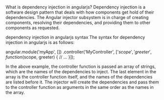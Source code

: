 What is dependency injection in angularjs?
Dependency injection is a software design pattern that deals with how components get hold of their dependencies. The Angular injector subsystem is in charge of creating components, resolving their dependencies, and providing them to other components as requested.

dependency injection in angularjs syntax
The syntax for dependency injection in angularjs is as follows:

angular.module('myApp', [])
.controller('MyController', ['$scope', 'greeter', function($scope, greeter) {
  // ...
}]);    

In the above example, the controller function is passed an array of strings, which are the names of the dependencies to inject. The last element in the array is the controller function itself, and the names of the dependencies are listed before it. The injector will create the dependencies and pass them to the controller function as arguments in the same order as the names in the array.
